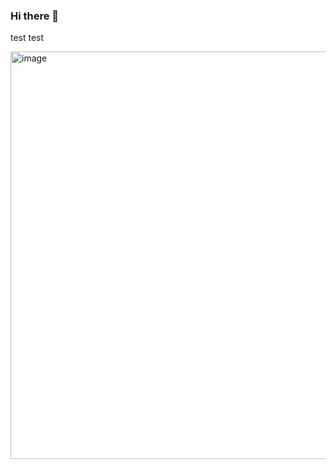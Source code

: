 ### Hi there 👋

test test 


<img width="640" height="652" alt="image" src="https://github.com/user-attachments/assets/e5620184-f7d1-485f-8444-a8b9a04ad0a2" />


